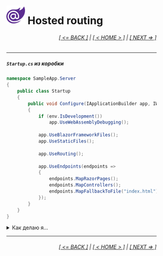 <div style="width:80%; margin-left:10%;">

# <img src="./images/blazor_logo_transparent.png " width="50" /> Hosted routing

<div style="text-align:right;">

###### [[ <= BACK ]](05.md) | [[ < HOME > ]](00.md) | [[ NEXT => ]](07.md)

</div>

---

##### `Startup.cs` из коробки

```csharp
namespace SampleApp.Server
{
    public class Startup
    {
        public void Configure(IApplicationBuilder app, IWebHostEnvironment env)
        {
            if (env.IsDevelopment())
                app.UseWebAssemblyDebugging();

            app.UseBlazorFrameworkFiles();
            app.UseStaticFiles();

            app.UseRouting();

            app.UseEndpoints(endpoints =>
            {
                endpoints.MapRazorPages();
                endpoints.MapControllers();
                endpoints.MapFallbackToFile("index.html");
            });
        }
    }
}
```

<details>
  <summary>Как делаю я...</summary>

```csharp
namespace SampleApp.Server
{
    public class Startup
    {
        public void Configure(IApplicationBuilder app, IWebHostEnvironment env)
        {
            app.Map("/api", c =>
            {
                c.UseRouting()
                 .UseResponseCompression()
                 .UseEndpoints(e => e.MapControllers());

                if (env.IsDevelopment())
                    c.UseSwagger()
                     .UseSwaggerUI(c => c.SwaggerEndpoint(
                        "/api/swagger/v1/swagger.json",
                        "My API"
                     ));
            })
            .Map("", c =>
            {
                c.UseRouting();
                c.UseBlazorFrameworkFiles();
                c.UseStaticFiles();
                c.UseEndpoints(e => e.MapFallbackToFile("index.html"));
            });

        }
    }
}
```

</details>

---

<div style="text-align:right;">

###### [[ <= BACK ]](05.md) | [[ < HOME > ]](00.md) | [[ NEXT => ]](07.md)

</div>

</div>

